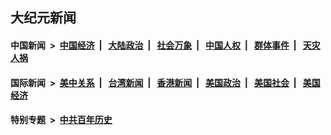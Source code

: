 ## 大纪元新闻

#### 中国新闻 &nbsp;>&nbsp; [中国经济](indexes/ncid283/README.md?08300045) &nbsp;| &nbsp; [大陆政治](indexes/ncid277/README.md?08300045) &nbsp;| &nbsp; [社会万象](indexes/ncid282/README.md?08300045) &nbsp;| &nbsp; [中国人权](indexes/ncid278/README.md?08300045) &nbsp;| &nbsp; [群体事件](indexes/ncid279/README.md?08300045) &nbsp;| &nbsp; [天灾人祸](indexes/ncid280/README.md?08300045)

#### 国际新闻 &nbsp;>&nbsp; [美中关系](indexes/nf1412576/README.md?08300045) &nbsp;| &nbsp; [台湾新闻](indexes/ncid1349361/README.md?08300045) &nbsp;| &nbsp; [香港新闻](indexes/ncid1349362/README.md?08300045) &nbsp;| &nbsp; [美国政治](indexes/ncid1078159/README.md?08300045) &nbsp;| &nbsp; [美国社会](indexes/ncid1078160/README.md?08300045) &nbsp;| &nbsp; [美国经济](indexes/ncid1078158/README.md?08300045)

#### 特别专题 &nbsp;>&nbsp; [中共百年历史](https://github.com/epoch-news/epoch-special/blob/master/README.md?08300045)  
